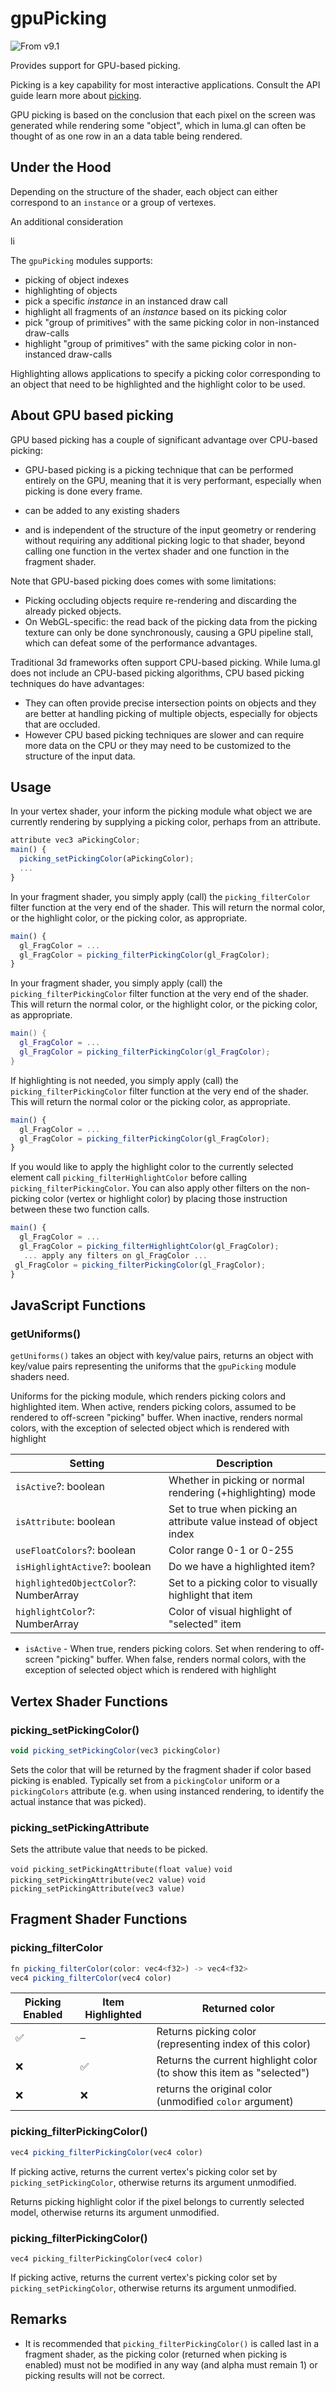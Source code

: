 # gpuPicking

<p class="badges">
  <img src="https://img.shields.io/badge/From-v9.1-blue.svg?style=flat-square" alt="From v9.1" />
</p>

Provides support for GPU-based picking.

Picking is a key capability for most interactive applications. Consult the API guide learn more about [picking](/docs/api-guide/engine/interactivity). 

GPU picking is based on the conclusion that each pixel on the screen was generated while rendering some "object", which in luma.gl can often be thought of as one row in an a data table being rendered.

## Under the Hood

Depending on the structure of the shader, each object can either correspond to an `instance` or a group of vertexes.

An additional consideration 

li

The `gpuPicking` modules supports:
- picking of object indexes
- highlighting of objects
- pick a specific *instance* in an instanced draw call
- highlight all fragments of an *instance* based on its picking color
- pick "group of primitives" with the same picking color in non-instanced draw-calls
- highlight "group of primitives" with the same picking color in non-instanced draw-calls

Highlighting allows applications to specify a picking color corresponding to an object that need to be highlighted and the highlight color to be used.

## About GPU based picking

GPU based picking has a couple of significant advantage over CPU-based picking:
- GPU-based picking is a picking technique that can be performed entirely on the GPU, meaning that it is very performant, especially when picking is done every frame.

- can be added to any existing shaders 
- and is independent of the structure of the input geometry or rendering without requiring any additional picking logic to that shader, beyond calling one function in the vertex shader and one function in the fragment shader.

Note that GPU-based picking does comes with some limitations:
- Picking occluding objects require re-rendering and discarding the already picked objects.
- On WebGL-specific: the read back of the picking data from the picking texture can only be done synchronously, causing a GPU pipeline stall, which can defeat some of the performance advantages.

Traditional 3d frameworks often support CPU-based picking. While luma.gl does not include an CPU-based picking algorithms, CPU based picking techniques do have advantages: 
 - They can often provide precise intersection points on objects and they are better at handling picking of multiple objects, especially for objects that are occluded. 
 - However CPU based picking techniques are slower and can require more data on the CPU or they may need to be customized to the structure of the input data.


## Usage

In your vertex shader, your inform the picking module what object we are currently rendering by supplying a picking color, perhaps from an attribute.

```ts
attribute vec3 aPickingColor;
main() {
  picking_setPickingColor(aPickingColor);
  ...
}
```

In your fragment shader, you simply apply (call) the `picking_filterColor` filter function at the very end of the shader. This will return the normal color, or the highlight color, or the picking color, as appropriate.

```ts
main() {
  gl_FragColor = ...
  gl_FragColor = picking_filterPickingColor(gl_FragColor);
}
```

In your fragment shader, you simply apply (call) the `picking_filterPickingColor` filter function at the very end of the shader. This will return the normal color, or the highlight color, or the picking color, as appropriate.

```glsl
main() {
  gl_FragColor = ...
  gl_FragColor = picking_filterPickingColor(gl_FragColor);
}
```

If highlighting is not needed, you simply apply (call) the `picking_filterPickingColor` filter function at the very end of the shader. This will return the normal color or the picking color, as appropriate.

```ts
main() {
  gl_FragColor = ...
  gl_FragColor = picking_filterPickingColor(gl_FragColor);
}
```

If you would like to apply the highlight color to the currently selected element call `picking_filterHighlightColor` before calling `picking_filterPickingColor`. You can also apply other filters on the non-picking color (vertex or highlight color) by placing those instruction between these two function calls.

```ts
main() {
  gl_FragColor = ...
  gl_FragColor = picking_filterHighlightColor(gl_FragColor);
   ... apply any filters on gl_FragColor ...
 gl_FragColor = picking_filterPickingColor(gl_FragColor);
}
```

## JavaScript Functions

### getUniforms()

`getUniforms()` takes an object with key/value pairs, returns an object with key/value pairs representing the uniforms that the `gpuPicking` module shaders need.

Uniforms for the picking module, which renders picking colors and highlighted item. 
When active, renders picking colors, assumed to be rendered to off-screen "picking" buffer. 
When inactive, renders normal colors, with the exception of selected object which is rendered with highlight 

| Setting                                | Description                                                         |
| -------------------------------------- | ------------------------------------------------------------------- |
| `isActive`?: boolean                   | Whether in picking or normal rendering (+highlighting) mode         |
| `isAttribute`: boolean                 | Set to true when picking an attribute value instead of object index |
| `useFloatColors`?: boolean             | Color range 0-1 or 0-255                                            |
| `isHighlightActive`?: boolean          | Do we have a highlighted item?                                      |
| `highlightedObjectColor`?: NumberArray | Set to a picking color to visually highlight that item              |
| `highlightColor`?: NumberArray         | Color of visual highlight of "selected" item                        |

- `isActive` - When true, renders picking colors. Set when rendering to off-screen "picking" buffer. When false, renders normal colors, with the exception of selected object which is rendered with highlight 

<!---
- `pickingActive`=`false` (_boolean_) - Renders the picking colors instead of the normal colors. Normally only used with an off-screen framebuffer during picking.
- `pickingSelectedColor`=`null` (_array|null_) - The picking color of the selected (highlighted) object.
- `pickingHighlightColor`= `[0, 255, 255, 255]` (_array_) - Color used to highlight the currently selected object.
- `pickingAttribute`=`false` (_boolean_) - Renders a color that encodes an attribute value. Normally only used with an off-screen framebuffer during picking.

opts can contain following keys:

- `pickingSelectedColorValid` (_boolean_) - When true current instance picking color is ignored, hence no instance is highlighted.
- `pickingSelectedColor` (_array_) - Picking color of the currently selected instance.
- `pickingHighlightColor` (_array_)- Color used to highlight the currently selected instance.
- `pickingActive`=`false` (_boolean_) - When true, renders the picking colors instead of the normal colors. Normally only used with an off-screen framebuffer during picking. Default value is `false`.

Note that the selected item will be rendered using `pickingHighlightColor`, if blending is enabled for the draw, alpha channel can be used to control the blending result.
-->

## Vertex Shader Functions

### picking_setPickingColor()

```ts
void picking_setPickingColor(vec3 pickingColor)
```

Sets the color that will be returned by the fragment shader if color based picking is enabled. Typically set from a `pickingColor` uniform or a `pickingColors` attribute (e.g. when using instanced rendering, to identify the actual instance that was picked).

### picking_setPickingAttribute

Sets the attribute value that needs to be picked.

`void picking_setPickingAttribute(float value)`
`void picking_setPickingAttribute(vec2 value)`
`void picking_setPickingAttribute(vec3 value)`

## Fragment Shader Functions

### picking_filterColor

```ts
fn picking_filterColor(color: vec4<f32>) -> vec4<f32>
vec4 picking_filterColor(vec4 color)
```

| Picking Enabled | Item Highlighted | Returned color                                                        |
| --------------- | ---------------- | --------------------------------------------------------------------- |
| ✅               | –                | Returns picking color (representing index of this color)              |
| ❌               | ✅                | Returns the current highlight color (to show this item as "selected") |
| ❌               | ❌                | returns the original color (unmodified `color` argument)              |

### picking_filterPickingColor()

```ts
vec4 picking_filterPickingColor(vec4 color)
```

If picking active, returns the current vertex's picking color set by `picking_setPickingColor`, otherwise returns its argument unmodified.

Returns picking highlight color if the pixel belongs to currently selected model, otherwise returns its argument unmodified.


### picking_filterPickingColor()

`vec4 picking_filterPickingColor(vec4 color)`

If picking active, returns the current vertex's picking color set by `picking_setPickingColor`, otherwise returns its argument unmodified.

## Remarks

- It is recommended that `picking_filterPickingColor()` is called last in a fragment shader, as the picking color (returned when picking is enabled) must not be modified in any way (and alpha must remain 1) or picking results will not be correct.

